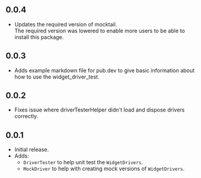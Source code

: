 ## 0.0.4

* Updates the required version of mocktail.  
The required version was lowered to enable more users to be able to install this package.

## 0.0.3

* Adds example markdown file for pub.dev to give basic information about how to use the widget_driver_test.

## 0.0.2

* Fixes issue where driverTesterHelper didn't load and dispose drivers correctly.

## 0.0.1

* Initial release.
* Adds:
  * `DriverTester` to help unit test the `WidgetDrivers`.
  * `MockDriver` to help with creating mock versions of `WidgetDrivers`.
